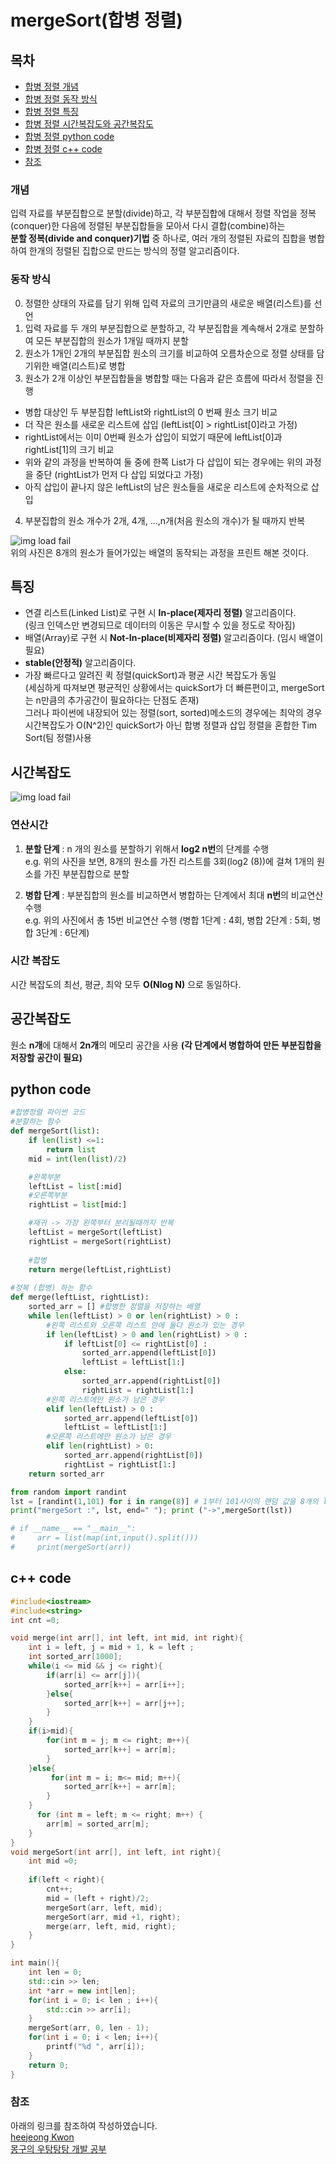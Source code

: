 # mergeSort(합병 정렬)
## 목차
- [합병 정렬 개념](#개념)
- [합병 정렬 동작 방식](#동작-방식)
- [합병 정렬 특징](#특징)
- [합병 정렬 시간복잡도와 공간복잡도](#시간복잡도)
- [합병 정렬 python code](#python-code)
- [합병 정렬 c++ code](#c-code)
- [참조](#참조)

#### <a id="information"></a>
### 개념 
입력 자료를 부분집합으로 분할(divide)하고, 각 부분집합에 대해서 정렬 작업을 정복(conquer)한 다음에 정렬된 부분집합들을 모아서 다시 결합(combine)하는 <br>
**분할 정복(divide and conquer)기법** 중 하나로, 여러 개의 정렬된 자료의 집합을 병합하여 한개의 정렬된 집합으로 만드는 방식의 정렬 알고리즘이다. <br>

#### <a id="How it works"></a>
### 동작 방식
0. 정렬한 상태의 자료를 담기 위해 입력 자료의 크기만큼의 새로운 배열(리스트)를 선언
1. 입력 자료를 두 개의 부분집합으로 분할하고, 각 부분집합을 계속해서 2개로 분할하여 모든 부분집합의 원소가 1개일 때까지 분할
2. 원소가 1개인 2개의 부분집합 원소의 크기를 비교하여 오름차순으로 정렬 상태를 담기위한 배열(리스트)로 병합
3. 원소가 2개 이상인 부분집합들을 병합할 때는 다음과 같은 흐름에 따라서 정렬을 진행
- 병합 대상인 두 부분집합 leftList와 rightList의 0 번째 원소 크기 비교
- 더 작은 원소를 새로운 리스트에 삽입 (leftList[0] > rightList[0]라고 가정)
- rightList에서는 이미 0번째 원소가 삽입이 되었기 때문에 leftList[0]과 rightList[1]의 크기 비교
- 위와 같의 과정을 반복하여 둘 중에 한쪽 List가 다 삽입이 되는 경우에는 위의 과정을 중단 (rightList가 먼저 다 삽입 되었다고 가정)
- 아직 삽입이 끝나지 않은 leftList의 남은 원소들을 새로운 리스트에 순차적으로 삽입
4. 부분집합의 원소 개수가 2개, 4개, ...,n개(처음 원소의 개수)가 될 때까지 반복

![img load fail](../images/mergeSortexample.png) <br>
위의 사진은 8개의 원소가 들어가있는 배열의 동작되는 과정을 프린트 해본 것이다.

#### <a id="characteristic"></a>
## 특징
- 연결 리스트(Linked List)로 구현 시 **In-place(제자리 정렬)** 알고리즘이다. <br>
(링크 인덱스만 변경되므로 데이터의 이동은 무시할 수 있을 정도로 작아짐)<br>
- 배열(Array)로 구현 시 **Not-In-place(비제자리 정렬)** 알고리즘이다. (임시 배열이 필요) <br>
- **stable(안정적)** 알고리즘이다.<br>
- 가장 빠르다고 알려진 퀵 정렬(quickSort)과 평균 시간 복잡도가 동일 <br>
(세심하게 따져보면 평균적인 상황에서는 quickSort가 더 빠른편이고, mergeSort는 n만큼의 추가공간이 필요하다는 단점도 존재) <br>
그러나 파이썬에 내장되어 있는 정렬(sort, sorted)메소드의 경우에는 최악의 경우 시간복잡도가 O(N^2)인 quickSort가 아닌 합병 정렬과 삽입 정렬을 혼합한 Tim Sort(팀 정렬)사용

#### <a id="time complexity"></a>
## 시간복잡도
![img load fail](../images/mergeSortworks.png)
### 연산시간
1. **분할 단계** : n 개의 원소를 분할하기 위해서 **log2 n번**의 단계를 수행 <br>
e.g. 위의 사진을 보면, 8개의 원소를 가진 리스트를 3회(log2 (8))에 걸쳐 1개의 원소를 가진 부분집합으로 분할<br>

2. **병합 단계** : 부분집합의 원소를 비교하면서 병합하는 단계에서 최대 **n번**의 비교연산 수행<br>
e.g. 위의 사진에서 총 15번 비교연산 수행 (병합 1단계 : 4회, 병합 2단계 : 5회, 병합 3단계 : 6단계)

### 시간 복잡도
시간 복잡도의 최선, 평균, 최악 모두 **O(Nlog N)** 으로 동일하다.<br>

## 공간복잡도
원소 **n개**에 대해서 **2n개**의 메모리 공간을 사용 **(각 단계에서 병합하여 만든 부분집합을 저장할 공간이 필요)** 

#### <a id="python code"></a>
## python code
```python
#합병정렬 파이썬 코드
#분할하는 함수
def mergeSort(list):
    if len(list) <=1:
        return list
    mid = int(len(list)/2)

    #왼쪽부분 
    leftList = list[:mid]
    #오른쪽부분
    rightList = list[mid:]

    #재귀 -> 가장 왼쪽부터 분리될때까지 반복
    leftList = mergeSort(leftList)
    rightList = mergeSort(rightList)
    
    #합병
    return merge(leftList,rightList)
   
#정복 (합병) 하는 함수
def merge(leftList, rightList):
    sorted_arr = [] #합병한 정렬을 저장하는 배열
    while len(leftList) > 0 or len(rightList) > 0 :
        #왼쪽 리스트와 오른쪽 리스트 안에 둘다 원소가 있는 경우
        if len(leftList) > 0 and len(rightList) > 0 : 
            if leftList[0] <= rightList[0] :
                sorted_arr.append(leftList[0])
                leftList = leftList[1:]
            else:
                sorted_arr.append(rightList[0])
                rightList = rightList[1:]
        #왼쪽 리스트에만 원소가 남은 경우
        elif len(leftList) > 0 :
            sorted_arr.append(leftList[0])
            leftList = leftList[1:]
        #오른쪽 리스트에만 원소가 남은 경우
        elif len(rightList) > 0:
            sorted_arr.append(rightList[0])
            rightList = rightList[1:]
    return sorted_arr

from random import randint
lst = [randint(1,101) for i in range(8)] # 1부터 101사이의 랜덤 값을 8개의 list 안에 초기화
print("mergeSort :", lst, end=" "); print ("->",mergeSort(lst))

# if __name__ == "__main__":
#     arr = list(map(int,input().split()))
#     print(mergeSort(arr))
``` 

#### <a id="c++ code"></a>
## c++ code
```c++
#include<iostream>
#include<string>
int cnt =0;

void merge(int arr[], int left, int mid, int right){
    int i = left, j = mid + 1, k = left ;
    int sorted_arr[1000];
    while(i <= mid && j <= right){
        if(arr[i] <= arr[j]){
            sorted_arr[k++] = arr[i++];
        }else{
            sorted_arr[k++] = arr[j++];
        }
    }
    if(i>mid){
        for(int m = j; m <= right; m++){
            sorted_arr[k++] = arr[m];
        }
    }else{
         for(int m = i; m<= mid; m++){
            sorted_arr[k++] = arr[m];
        }
    }
      for (int m = left; m <= right; m++) {
        arr[m] = sorted_arr[m];
    }
}
void mergeSort(int arr[], int left, int right){
    int mid =0;
    
    if(left < right){
        cnt++;
        mid = (left + right)/2;
        mergeSort(arr, left, mid);
        mergeSort(arr, mid +1, right);
        merge(arr, left, mid, right);
    }
}

int main(){
    int len = 0;
    std::cin >> len;
    int *arr = new int[len];
    for(int i = 0; i< len ; i++){
        std::cin >> arr[i];
    }
    mergeSort(arr, 0, len - 1);
    for(int i = 0; i < len; i++){
        printf("%d ", arr[i]);
    }
    return 0;
}
```
#### <a id="references"></a>
### 참조
아래의 링크를 참조하여 작성하였습니다. <br>
[heejeong Kwon](https://gmlwjd9405.github.io/2018/05/08/algorithm-merge-sort.html)<br>
[몽구의 우탕탕탕 개발 공부](https://mong9data.tistory.com/46?category=885884)<br>

